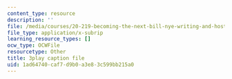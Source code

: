 ```yaml
---
content_type: resource
description: ''
file: /media/courses/20-219-becoming-the-next-bill-nye-writing-and-hosting-the-educational-show-january-iap-2015/1ad64740caf7d9b0a3e83c599bb215a0_ViSVJJoo7nE.srt
file_type: application/x-subrip
learning_resource_types: []
ocw_type: OCWFile
resourcetype: Other
title: 3play caption file
uid: 1ad64740-caf7-d9b0-a3e8-3c599bb215a0
---
```

